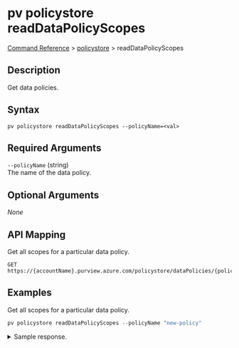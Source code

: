 # pv policystore readDataPolicyScopes
[Command Reference](../../../README.md#command-reference) > [policystore](./main.md) > readDataPolicyScopes

## Description
Get data policies.

## Syntax
```
pv policystore readDataPolicyScopes --policyName=<val>
```

## Required Arguments
`--policyName` (string)  
The name of the data policy.

## Optional Arguments
*None*

## API Mapping
Get all scopes for a particular data policy.
```
GET https://{accountName}.purview.azure.com/policystore/dataPolicies/{policyName}/scopes
```

## Examples
Get all scopes for a particular data policy.
```powershell
pv policystore readDataPolicyScopes --policyName "new-policy"
```

<details><summary>Sample response.</summary>
<p>

```json
{
    "count": 1,
    "values": [
        {
            "bindingId": "aa280ddf-557c-40a2-b7a6-af8863727ab2",
            "properties": {
                "dataSourceScope": "/subscriptions/2c334b6c-e556-40ac-a4c0-c0d1d2e08ca0/resourcegroups/pvdemo-rg-crv3k/providers/microsoft.storage/storageaccounts/pvdemocrv3kadls",
                "dataSourceSubscription": "2c334b6c-e556-40ac-a4c0-c0d1d2e08ca0",
                "datasource": "AzureDataLakeStorage",
                "policyName": "new-policy",
                "systemData": {
                    "createdAt": "2022-03-04T15:36:56.8153903Z",
                    "createdBy": "095354ff-cae8-44ff-8120-22ec5a941b40",
                    "lastModifiedAt": "2022-03-04T15:36:56.8153903Z"
                }
            }
        }
    ]
}
```
</p>
</details>
